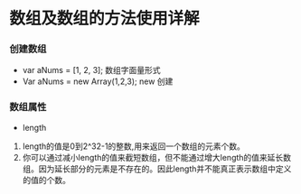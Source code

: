 # 数组及数组的方法使用详解

### 创建数组
- var aNums = [1, 2, 3]; 数组字面量形式
- Var aNums = new Array(1,2,3); new 创建

### 数组属性
- length 
1. length的值是0到2^32-1的整数,用来返回一个数组的元素个数。
2. 你可以通过减小length的值来截短数组，但不能通过增大length的值来延长数组。因为延长部分的元素是不存在的。因此length并不能真正表示数组中定义的值的个数。
